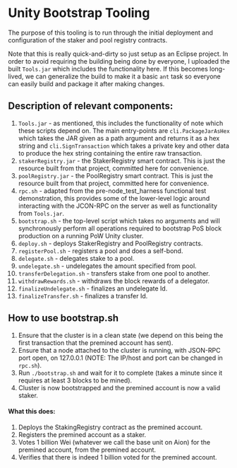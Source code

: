 Unity Bootstrap Tooling
===

The purpose of this tooling is to run through the initial deployment and configuration of the staker and pool registry contracts.

Note that this is really quick-and-dirty so just setup as an Eclipse project.  In order to avoid requiring the building being done by everyone, I uploaded the built `Tools.jar` which includes the functionality here.  If this becomes long-lived, we can generalize the build to make it a basic `ant` task so everyone can easily build and package it after making changes.

Description of relevant components:
---

1)  `Tools.jar` - as mentioned, this includes the functionality of note which these scripts depend on.  The main entry-points are `cli.PackageJarAsHex` which takes the JAR given as a path argument and returns it as a hex string and `cli.SignTransaction` which takes a private key and other data to produce the hex string containing the entire raw transaction.
2)  `stakerRegistry.jar` - the StakerRegistry smart contract.  This is just the resource built from that project, committed here for convenience.
3)  `poolRegistry.jar` - the PoolRegistry smart contract.  This is just the resource built from that project, committed here for convenience.
4)  `rpc.sh` - adapted from the pre-node_test_harness functional test demonstration, this provides some of the lower-level logic around interacting with the JCON-RPC on the server as well as functionality from `Tools.jar`.
5)  `bootstrap.sh` - the top-level script which takes no arguments and will synchronously perform all operations required to bootstrap PoS block production on a running PoW Unity cluster.
6)  `deploy.sh` - deploys StakerRegistry and PoolRegistry contracts.
7)  `registerPool.sh` - registers a pool and does a self-bond.
8)  `delegate.sh` -  delegates stake to a pool.
9)  `undelegate.sh` - undelegates the amount specified from pool.
10) `transferDelegation.sh` -  transfers stake from one pool to another.
11) `withdrawRewards.sh` - withdraws the block rewards of a delegator.
12) `finalizeUndelegate.sh` - finalizes an undelegate Id.
13) `finalizeTransfer.sh` - finalizes a transfer Id.

How to use bootstrap.sh
---

1)  Ensure that the cluster is in a clean state (we depend on this being the first transaction that the premined account has sent).
2)  Ensure that a node attached to the cluster is running, with JSON-RPC port open, on 127.0.0.1 (NOTE:  The IP/host and port can be changed in `rpc.sh`).
3)  Run `./bootstrap.sh` and wait for it to complete (takes a minute since it requires at least 3 blocks to be mined).
4)  Cluster is now bootstrapped and the premined account is now a valid staker.

#### What this does:

1)  Deploys the StakingRegistry contract as the premined account.
2)  Registers the premined account as a staker.
3)  Votes 1 billion Wei (whatever we call the base unit on Aion) for the premined account, from the premined account.
4)  Verifies that there is indeed 1 billion voted for the premined account.
